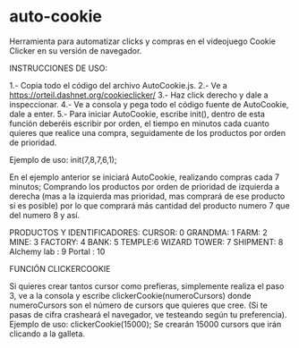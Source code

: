 # auto-cookie
Herramienta para automatizar clicks y compras en el videojuego Cookie Clicker en su versión de navegador.

INSTRUCCIONES DE USO:

1.- Copia todo el código del archivo AutoCookie.js.
2.- Ve a https://orteil.dashnet.org/cookieclicker/
3.- Haz click derecho y dale a inspeccionar.
4.- Ve a consola y pega todo el código fuente de AutoCookie, dale a enter.
5.- Para iniciar AutoCookie, escribe init(), dentro de esta función deberéis escribir por orden, el tiempo en minutos cada cuanto quieres que
realice una compra, seguidamente de los productos por orden de prioridad.

Ejemplo de uso:
init(7,8,7,6,1);  

En el ejemplo anterior se iniciará AutoCookie, realizando compras cada 7 minutos; Comprando los productos por orden de prioridad
de izquierda a derecha (mas a la izquierda mas prioridad, mas comprará de ese producto si es posible) por lo que comprará más
cantidad del producto numero 7 que del numero 8 y así.

PRODUCTOS Y IDENTIFICADORES:
CURSOR: 0
GRANDMA: 1
FARM: 2
MINE: 3
FACTORY: 4
BANK: 5
TEMPLE:6
WIZARD TOWER: 7
SHIPMENT: 8
Alchemy lab : 9
Portal : 10

FUNCIÓN CLICKERCOOKIE

Si quieres crear tantos cursor como prefieras, simplemente realiza el paso 3, ve a la consola y escribe clickerCookie(numeroCursors)
donde numeroCursors son el número de cursors que quieres que cree. (Si te pasas de cifra crasheará el navegador, ve testeando según tu preferencia).
Ejemplo de uso:
clickerCookie(15000); 
Se crearán 15000 cursors que irán clicando a la galleta.
